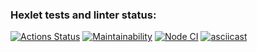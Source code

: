 ### Hexlet tests and linter status:
[![Actions Status](https://github.com/TanyaAl/frontend-project-46/actions/workflows/hexlet-check.yml/badge.svg)](https://github.com/TanyaAl/frontend-project-46/actions)
[![Maintainability](https://api.codeclimate.com/v1/badges/65f87578306c2de93242/maintainability)](https://codeclimate.com/github/TanyaAl/frontend-project-46/maintainability)
[![Node CI](https://github.com/TanyaAl/frontend-project-46/actions/workflows/Node%20CI/badge.svg)](https://github.com/TanyaAl/frontend-project-46/actions)
[![asciicast](https://asciinema.org/a/630835.svg)](https://asciinema.org/a/630835)